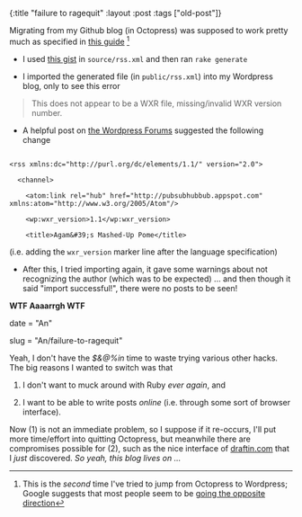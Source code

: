 {:title "failure to ragequit"
:layout :post
 :tags ["old-post"]}





Migrating from my Github blog (in Octopress) was supposed to work pretty much as specified in [this guide](http://www.stackednotion.com/blog/2014/02/26/migrating-from-octopress-to-wordpress/) [^1]



- I used [this gist](https://gist.github.com/lucaspiller/9229838#file-rss-xml) in `source/rss.xml` and then ran `rake generate`

- I imported the generated file (in `public/rss.xml`) into my Wordpress blog, only to see this error

> This does not appear to be a WXR file, missing/invalid WXR version number.

- A helpful post on [the Wordpress Forums](https://wordpress.org/support/topic/xml-to-wxr-issue) suggested the following change



```

<rss xmlns:dc="http://purl.org/dc/elements/1.1/" version="2.0">

  <channel>

    <atom:link rel="hub" href="http://pubsubhubbub.appspot.com" xmlns:atom="http://www.w3.org/2005/Atom"/>

    <wp:wxr_version>1.1</wp:wxr_version>

    <title>Agam&#39;s Mashed-Up Pome</title>

```



(i.e. adding the `wxr_version` marker line after the language specification)



- After this, I tried importing again, it gave some warnings about not recognizing the author (which was to be expected) ... and then though it said "import successful!", there were no posts to be seen!



**WTF Aaaarrgh WTF**



date = "An"

slug = "An/failure-to-ragequit"



Yeah, I don't have the _$&@%in_ time to waste trying various other hacks. The big reasons I wanted to switch was that



1. I don't want to muck around with Ruby _ever again_, and

2. I want to be able to write posts _online_ (i.e. through some sort of browser interface).



Now (1) is not an immediate problem, so I suppose if it re-occurs, I'll put more time/effort into quitting Octopress, but meanwhile there are compromises possible for (2), such as the nice interface of [draftin.com](http://draftin.com) that I _just_ discovered. _So yeah, this blog lives on ..._



[^1]: This is the _second_ time I've tried to jump from Octopress to Wordpress; Google suggests that most people seem to be [going the opposite direction](https://www.google.com/search?q=migrate+%22from+wordpress+to+octopress%22&oq=migrate+%22from+wordpress+to+octopress)
